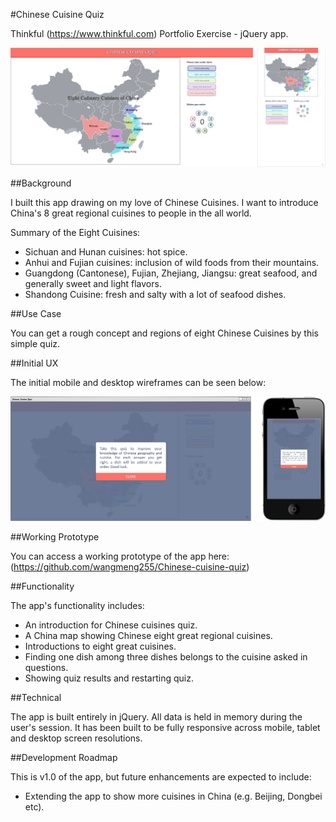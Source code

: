 #Chinese Cuisine Quiz

Thinkful (https://www.thinkful.com) Portfolio Exercise - jQuery app.

![Screenshot](https://github.com/wangmeng255/Chinese-cuisine-quiz/blob/gh-pages/img/CCQ.png "Screenshot")

##Background

I built this app drawing on my love of Chinese Cuisines. I want to introduce China's 8 great regional cuisines to people in the all world. 

Summary of the Eight Cuisines:
* Sichuan and Hunan cuisines: hot spice.
* Anhui and Fujian cuisines: inclusion of wild foods from their mountains.
* Guangdong (Cantonese), Fujian, Zhejiang, Jiangsu: great seafood, and generally sweet and light flavors.
* Shandong Cuisine: fresh and salty with a lot of seafood dishes.

##Use Case

You can get a rough concept and regions of eight Chinese Cuisines by this simple quiz.

##Initial UX

The initial mobile and desktop wireframes can be seen below:

![Initial Wireframes](https://github.com/wangmeng255/Chinese-cuisine-quiz/blob/gh-pages/img/CCQ-init.png "Initial Wireframes")

##Working Prototype

You can access a working prototype of the app here: (https://github.com/wangmeng255/Chinese-cuisine-quiz)

##Functionality

The app's functionality includes:

* An introduction for Chinese cuisines quiz.
* A China map showing Chinese eight great regional cuisines.
* Introductions to eight great cuisines.
* Finding one dish among three dishes belongs to the cuisine asked in questions.
* Showing quiz results and restarting quiz.

##Technical

The app is built entirely in jQuery. All data is held in memory during the user's session. It has been built to be fully responsive across mobile, tablet and desktop screen resolutions.

##Development Roadmap

This is v1.0 of the app, but future enhancements are expected to include:

* Extending the app to show more cuisines in China (e.g. Beijing, Dongbei etc).

